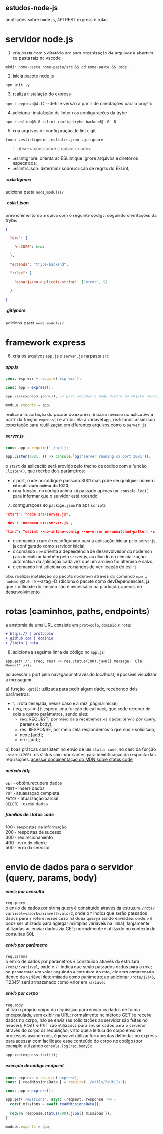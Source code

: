 ## estudos-node-js
anotações sobre node.js, API REST express e rotas

# servidor node.js
1) cria pasta com o diretório src para organização de arquivos e abertura da pasta raíz no vscode: 

`mkdir nome-pasta nome-pasta/src && cd nome-pasta && code .`

2) inicia pacote node.js

`npm init -y`

3) realiza instalação do express

`npm i express@4.17` --define versão a partir de orientações para o projeto

4) adicional: instalação de linter nas configurações da trybe

`npm i eslint@6.8 eslint-config-trybe-backend@1.0 -D`

5) cria arquivos de configuração de lint e git

`touch .eslintignore .eslintrc.json .gitignore`

> observações sobre arquivos criados:
- .eslintignore: orienta ao ESLint que ignore arquivos e diretórios específicos;
- .eslintrc.json: determina sobrescrição de regras do ESLint;

##### .eslintignore
adiciona pasta `node_modules/`

##### .eslint.json
preenchimento do arquivo com o seguinte código, seguindo orientações da trybe:

```json
{

  "env": {

    "es2020": true

  },

  "extends": "trybe-backend",

  "rules": {

    "sonarjs/no-duplicate-string": ["error", 5]

  }

}
```
##### .gitignore
adiciona pasta `node_modules/`

# framework express
6) cria os arquivos `app.js` e `server.js` na pasta `src`

##### app.js
```js
const express = require('express');

const app = express();

app.use(express.json()); // para receber o body dentro do objeto require

module.exports = app;
```
realiza a importação do pacote do express, inicia o mesmo no aplicativo a partir da função `express()` e atribui ela a variável `app`, realizando assim sua exportação para reutilização em diferentes arquivos como o `server.js`

##### server.js
```js
const app = require('./app');

app.listen(3001, () => console.log('server running on port 3001'));
```
o `start` da aplicação será provido pelo trecho de código com a função `.listen()`, que recebe dois parâmetros:
- o port, onde no código é passado 3001 mas pode ser qualquer número não utilizado acima de 1023;
- uma função, no código acima foi passado apenas um `console.log()` para informar que o servidor está rodando

7) configurações do `package.json` na aba `scripts`
```json
"start": "node src/server.js",

"dev": "nodemon src/server.js",

"lint": "eslint --no-inline-config --no-error-on-unmatched-pattern -c .eslintrc.json ."
```
- o comando `start` é reconfigurado para a aplicação iniciar pelo server.js, já configurado como servidor inicial;
- o comando `dev` orienta a dependência de desenvolvedor do nodemon para inicializar também pelo server.js, auxiliando na reinicialização automática da aplicação cada vez que um arquivo for alterado e salvo;
- o comando lint adiciona os comandos de verificação do eslint

obs: realizar instalação do pacote nodemon através do comando `npm i nodemon@2.0 -D` --a tag -D adiciona o pacote como devDependencies, já que a utilidade do mesmo não é necessário na produção, apenas no desenvolvimento

# rotas (caminhos, paths, endpoints)
a anatomia de uma URL consiste em `protocolo`, `domínio` e `rota`:
```diff
+ https:// | protocolo
+ github.com | domínio
+ /login | rota
```

8) adiciona a seguinte linha de código no `app.js`:

`app.get('/', (req, res) => res.status(200).json({ message: 'Olá Mundo!' }));`

ao acessar a port pelo navegador através do localhost, é possível visualizar a mensagem

a) função `.get()`: utilizada para pedir algum dado, recebendo dois parâmetros:
  - '/': rota desejada, nesse caso é a raíz (página inicial)
  - (req, res) => {}: espera uma função de callback, que pode receber de dois a quatro parâmetros, sendo eles:
    - req: REQUEST, por meio dela recebemos os dados (envio por query, params e body);
    - res: RESPONSE, por meio dela respondemos o que nos é solicitado;
    - next: [add];
    - err: [add];

b) boas práticas consistem no envio de um `status code`, no caso da função `.status(200)`. os status são importantes para identificação da resposta das requisições. [acessar documentação do MDN sobre status code](https://developer.mozilla.org/en-US/docs/Web/HTTP/Status)

##### método http
```GET``` - obtêm/recupera dados <br />
```POST``` - insere dados <br />
```PUT``` - atualização completa <br />
```PATCH``` - atualização parcial <br />
```DELETE``` - exclui dados <br />

##### famílias de status code
100 - respostas de informação <br />
200 - respostas de sucesso <br />
300 - redirecionamento <br />
400 - erro do cliente <br />
500 - erro do servidor <br />

# envio de dados para o servidor (query, params, body)
##### envio por consulta
```req.query``` <br />
o envio de dados por string query é construído através da estrutura ```/rota?variavel=valor&variavel2=valor2```, onde o ```?``` indica que serão passados dados para a rota e nesse caso há duas querys sendo enviadas, onde o ```&``` pode ser utilizado para agregar múltiplas variáveis na linha);
largamente utilizadas ao enviar dados via GET;
normalmente é utilizado no contexto de consultas SQL <br />

##### envio por parâmetro
```req.params``` <br />
o envio de dados por parâmetros é construído através da estrutura ```/rota/:variavel```, onde o ```/:``` indica que serão passados dados para a rota;
ao passarmos um valor seguindo a estrutura da rota, ele será armazenado dentro da variável determinada como parâmetro;
ao adicionar ```/rota/12345```, '12345' será armazenado como valor em ```variavel``` <br />

##### envio por corpo
```req.body``` <br />
utiliza o próprio corpo da requisição para enviar os dados de forma encapsulada, sem exibir na URL;
normalmente no método GET se recebe dados no corpo, não se envia (as solicitações ao servidor são feitas no header);
POST e PUT são utilizados para enviar dados para o servidor através do corpo da requisição;
visto que a leitura do corpo envolve processos assíncronos, é possível utilizar ferramentas definidas no express para acessar com facilidade esse conteúdo do corpo no código (por exemplo utilizando ```console.log(req.body)```):
```js
app.use(express.text());
```

##### exemplo de código endpoint
```js
const express = require('express);
const { readMissionsData } = require('./utils/fsUtils');

const app = express();

app.get('/missions', async (request, response) => {
  const missions = await readMissionsData();
  
  return response.status(200).json({ missions });
}

module.exports = app;
```
